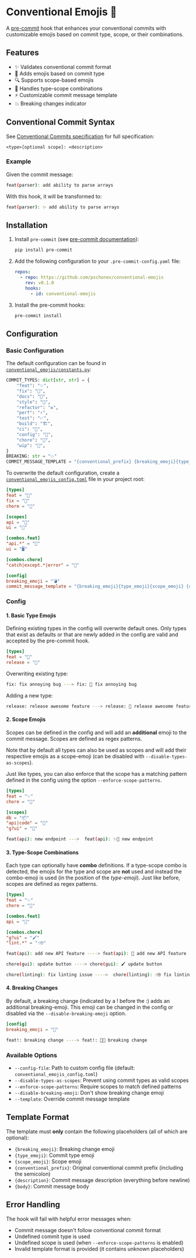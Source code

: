 # Conventional Emojis 🎨

A [pre-commit](https://pre-commit.com/) hook that enhances your conventional commits with customizable emojis based on commit type, scope, or their combinations.

## Features

- ✨ Validates conventional commit format
- 🎯 Adds emojis based on commit type
- 🔍 Supports scope-based emojis
- 🔄 Handles type-scope combinations
- ⚡ Customizable commit message template
- 💥 Breaking changes indicator

## Conventional Commit Syntax

See [Conventional Commits specification](https://www.conventionalcommits.org/en/v1.0.0/) for full specification:

```text
<type>[optional scope]: <description>
```

### Example

Given the commit message:

```bash
feat(parser): add ability to parse arrays
```

With this hook, it will be transformed to:

```bash
feat(parser): ✨ add ability to parse arrays
```

## Installation

1. Install `pre-commit` (see [pre-commit documentation](https://pre-commit.com/)):

    ```bash
    pip install pre-commit
    ```

2. Add the following configuration to your `.pre-commit-config.yaml` file:

    ```yaml
    repos:
      - repo: https://github.com/pschonev/conventional-emojis
        rev: v0.1.0
        hooks:
          - id: conventional-emojis
    ```

3. Install the pre-commit hooks:

    ```bash
    pre-commit install
    ```

## Configuration

### Basic Configuration

The default configuration can be found in [`conventional_emojis/constants.py`](conventional_emojis/constants.py):

```python
COMMIT_TYPES: dict[str, str] = {
    "feat": "✨",
    "fix": "🐛",
    "docs": "📝",
    "style": "💄",
    "refactor": "♻️",
    "perf": "⚡️",
    "test": "✅",
    "build": "🏗️",
    "ci": "👷",
    "config": "🔧",
    "chore": "🧹",
    "wip": "🚧",
}
BREAKING: str = "💥"
COMMIT_MESSAGE_TEMPLATE = "{conventional_prefix} {breaking_emoji}{type_emoji}{scope_emoji} {description}\n{body}"
```

To overwrite the default configuration, create a [`conventional_emojis_config.toml`](conventional_emojis_config.toml) file in your project root:

```toml
[types]
feat = "🚀"
fix = "🔧"
chore = "🧹"

[scopes]
api = "🔌"
ui = "🎨"

[combos.feat]
"api.*" = "🐍"
ui = "🖥️"

[combos.chore]
"catch|except.*|error" = "🥅"

[config]
breaking_emoji = "💣"
commit_message_template = "{breaking_emoji}{type_emoji}{scope_emoji} {conventional_prefix}: {description}\n\n{body}"
```

### Config

#### 1. Basic Type Emojis

Defining existing types in the config will overwrite default ones. Only types that exist as defaults or that are newly added in the config are valid and accepted by the pre-commit hook.

```toml
[types]
feat = "🍕"
release = "🚀"
```

Overwriting existing type:

```bash
fix: fix annoying bug ---> fix: 🍕 fix annoying bug
```

Adding a new type:

```bash
release: release awesome feature ---> release: 🚀 release awesome feature
```

#### 2. Scope Emojis

Scopes can be defined in the config and will add an **additional** emoji to the commit message. Scopes are defined as regex patterns.

Note that by default all types can also be used as scopes and will add their respective emojis as a scope-emoji (can be disabled with `--disable-types-as-scopes`).

Just like types, you can also enforce that the scope has a matching pattern defined in the config using the option `--enforce-scope-patterns`.

```toml
[types]
feat = "✨"
chore = "🧹"

[scopes]
db = "📦"
"api|code" = "🔌"
"g?ui" = "🎨"
```

```bash
feat(api): new endpoint --->  feat(api): ✨🔌 new endpoint
```

#### 3. Type-Scope Combinations

Each type can optionally have **combo** definitions. If a type-scope combo is detected, the emojis for the type and scope are **not** used and instead the combo-emoji is used (in the position of the *type-emoji*). Just like before, scopes are defined as regex patterns.

```toml
[types]
feat = "✨"
chore = "🧹"

[combos.feat]
api = "🐍"

[combos.chore]
"g?ui" = "🖌️"
"lint.*" = "☝️🤓"
```

```bash
feat(api): add new API feature ----> feat(api): 🐍 add new API feature

chore(gui): update button ----> chore(gui): 🖌️ update button

chore(linting): fix linting issue ---->  chore(linting): ☝️🤓 fix linting issue
```

#### 4. Breaking Changes

By default, a breaking change (indicated by a ! before the :) adds an additional breaking-emoji. This emoji can be changed in the config or disabled via the `--disable-breaking-emoji` option.

```toml
[config]
breaking_emoji = "🎉"
```

```bash
feat!: breaking change ----> feat!: 🎉✨ breaking change
```

### Available Options

- `--config-file`: Path to custom config file (default: `conventional_emojis_config.toml`)
- `--disable-types-as-scopes`: Prevent using commit types as valid scopes
- `--enforce-scope-patterns`: Require scopes to match defined patterns
- `--disable-breaking-emoji`: Don't show breaking change emoji
- `--template`: Override commit message template

## Template Format

The template must **only** contain the following placeholders (all of which are optional):

- `{breaking_emoji}`: Breaking change emoji
- `{type_emoji}`: Commit type emoji
- `{scope_emoji}`: Scope emoji
- `{conventional_prefix}`: Original conventional commit prefix (including the semicolon)
- `{description}`: Commit message description (everything before newline)
- `{body}`: Commit message body

## Error Handling

The hook will fail with helpful error messages when:

- Commit message doesn't follow conventional commit format
- Undefined commit type is used
- Undefined scope is used (when `--enforce-scope-patterns` is enabled)
- Invalid template format is provided (it contains unknown placeholders)
